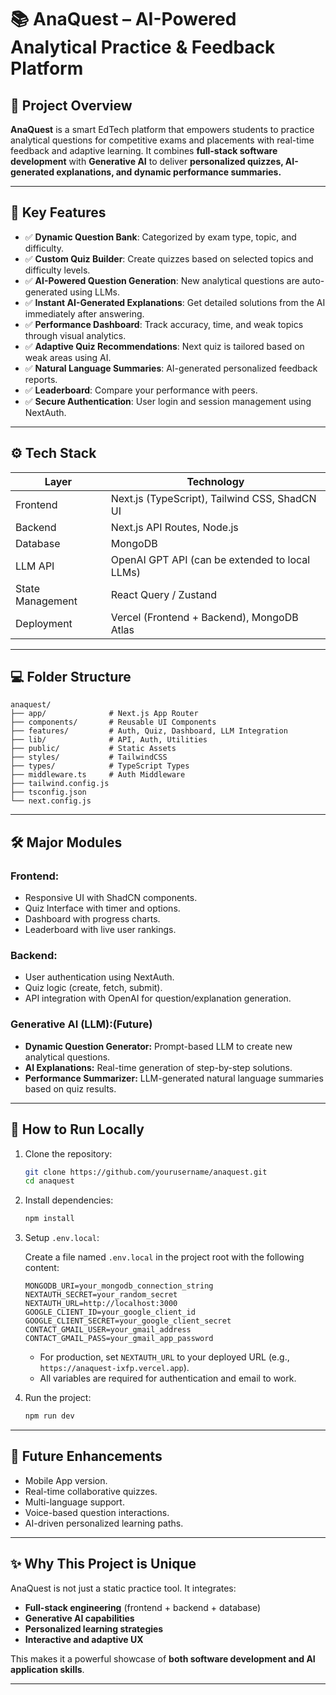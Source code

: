 # 📚 AnaQuest – AI-Powered Analytical Practice & Feedback Platform

## 🚀 Project Overview

**AnaQuest** is a smart EdTech platform that empowers students to practice analytical questions for competitive exams and placements with real-time feedback and adaptive learning. It combines **full-stack software development** with **Generative AI** to deliver **personalized quizzes, AI-generated explanations, and dynamic performance summaries.**

---

## 🌟 Key Features

* ✅ **Dynamic Question Bank**: Categorized by exam type, topic, and difficulty.
* ✅ **Custom Quiz Builder**: Create quizzes based on selected topics and difficulty levels.
* ✅ **AI-Powered Question Generation**: New analytical questions are auto-generated using LLMs.
* ✅ **Instant AI-Generated Explanations**: Get detailed solutions from the AI immediately after answering.
* ✅ **Performance Dashboard**: Track accuracy, time, and weak topics through visual analytics.
* ✅ **Adaptive Quiz Recommendations**: Next quiz is tailored based on weak areas using AI.
* ✅ **Natural Language Summaries**: AI-generated personalized feedback reports.
* ✅ **Leaderboard**: Compare your performance with peers.
* ✅ **Secure Authentication**: User login and session management using NextAuth.

---

## ⚙️ Tech Stack

| Layer            | Technology                                     |
| ---------------- | ---------------------------------------------- |
| Frontend         | Next.js (TypeScript), Tailwind CSS, ShadCN UI  |
| Backend          | Next.js API Routes, Node.js     |
| Database         | MongoDB                    |
| LLM API          | OpenAI GPT API (can be extended to local LLMs) |
| State Management | React Query / Zustand                          |
| Deployment       | Vercel (Frontend + Backend), MongoDB Atlas     |

---

## 💻 Folder Structure

```
anaquest/
├── app/              # Next.js App Router
├── components/       # Reusable UI Components
├── features/         # Auth, Quiz, Dashboard, LLM Integration
├── lib/              # API, Auth, Utilities
├── public/           # Static Assets
├── styles/           # TailwindCSS
├── types/            # TypeScript Types
├── middleware.ts     # Auth Middleware
├── tailwind.config.js
├── tsconfig.json
└── next.config.js
```

---

## 🛠️ Major Modules

### Frontend:

* Responsive UI with ShadCN components.
* Quiz Interface with timer and options.
* Dashboard with progress charts.
* Leaderboard with live user rankings.

### Backend:

* User authentication using NextAuth.
* Quiz logic (create, fetch, submit).
* API integration with OpenAI for question/explanation generation.

### Generative AI (LLM):(Future)

* **Dynamic Question Generator:** Prompt-based LLM to create new analytical questions.
* **AI Explanations:** Real-time generation of step-by-step solutions.
* **Performance Summarizer:** LLM-generated natural language summaries based on quiz results.

---



## 🚀 How to Run Locally

1. Clone the repository:

   ```bash
   git clone https://github.com/yourusername/anaquest.git
   cd anaquest
   ```
2. Install dependencies:

   ```bash
   npm install
   ```
3. Setup `.env.local`:

   Create a file named `.env.local` in the project root with the following content:
   ```
   MONGODB_URI=your_mongodb_connection_string
   NEXTAUTH_SECRET=your_random_secret
   NEXTAUTH_URL=http://localhost:3000
   GOOGLE_CLIENT_ID=your_google_client_id
   GOOGLE_CLIENT_SECRET=your_google_client_secret
   CONTACT_GMAIL_USER=your_gmail_address
   CONTACT_GMAIL_PASS=your_gmail_app_password
   ```
   - For production, set `NEXTAUTH_URL` to your deployed URL (e.g., `https://anaquest-ixfp.vercel.app`).
   - All variables are required for authentication and email to work.
4. Run the project:

   ```bash
   npm run dev
   ```

---

## 📢 Future Enhancements

* Mobile App version.
* Real-time collaborative quizzes.
* Multi-language support.
* Voice-based question interactions.
* AI-driven personalized learning paths.

---

## ✨ Why This Project is Unique

AnaQuest is not just a static practice tool. It integrates:

* **Full-stack engineering** (frontend + backend + database)
* **Generative AI capabilities**
* **Personalized learning strategies**
* **Interactive and adaptive UX**

This makes it a powerful showcase of **both software development and AI application skills**.

---

